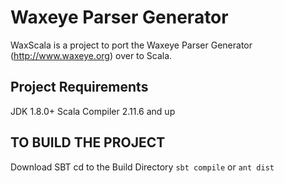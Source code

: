 Waxeye Parser Generator
=======================

WaxScala is a project to port the Waxeye Parser Generator (http://www.waxeye.org) over to Scala.

Project Requirements
--------------------
JDK 1.8.0+
Scala Compiler 2.11.6 and up

TO BUILD THE PROJECT
--------------------
Download SBT
cd to the Build Directory
`sbt compile` or `ant dist`
